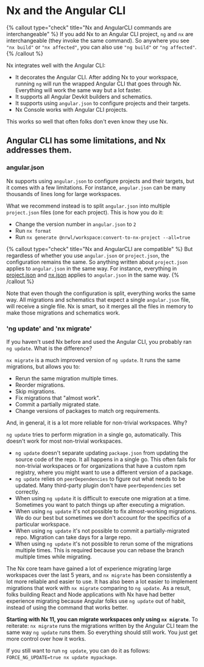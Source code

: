 # Nx and the Angular CLI

{% callout type="check" title="Nx and AngularCLI commands are interchangeable" %}
If you add Nx to an Angular CLI project, `ng` and `nx` are interchangeable (they invoke the same command). So anywhere you see `"nx build"` or `"nx affected"`, you can also use `"ng build"` or `"ng affected"`.
{% /callout %}

Nx integrates well with the Angular CLI:

- It decorates the Angular CLI. After adding Nx to your workspace, running `ng` will run the wrapped Angular CLI that goes through Nx. Everything will work the same way but a lot faster.
- It supports all Angular Devkit builders and schematics.
- It supports using `angular.json` to configure projects and their targets.
- Nx Console works with Angular CLI projects.

This works so well that often folks don't even know they use Nx.

## Angular CLI has some limitations, and Nx addresses them.

### angular.json

Nx supports using `angular.json` to configure projects and their targets, but it comes with a few limitations. For instance, `angular.json` can be many thousands of lines long for large workspaces.

What we recommend instead is to split `angular.json` into multiple `project.json` files (one for each project). This is how you do it:

- Change the version number in `angular.json` to `2`
- Run `nx format`
- Run `nx generate @nrwl/workspace:convert-to-nx-project --all=true`

{% callout type="check" title="Nx and AngularCLI are compatible" %}
But regardless of whether you use `angular.json` or `project.json`, the configuration remains the same. So anything written about `project.json` applies to `angular.json` in the same way. For instance, everything in [project.json](/reference/project-configuration) and [nx.json](/reference/nx-json) applies to `angular.json` in the same way.
{% /callout %}

Note that even though the configuration is split, everything works the same way. All migrations and schematics that expect a single `angular.json` file, will receive a single file. Nx is smart, so it merges all the files in memory to make those migrations and schematics work.

### 'ng update' and 'nx migrate'

If you haven't used Nx before and used the Angular CLI, you probably ran `ng update`. What is the difference?

`nx migrate` is a much improved version of `ng update`. It runs the same migrations, but allows you to:

- Rerun the same migration multiple times.
- Reorder migrations.
- Skip migrations.
- Fix migrations that "almost work".
- Commit a partially migrated state.
- Change versions of packages to match org requirements.

And, in general, it is a lot more reliable for non-trivial workspaces. Why?

`ng update` tries to perform migration in a single go, automatically. This doesn't work for most non-trivial workspaces.

- `ng update` doesn't separate updating `package.json` from updating the source code of the repo. It all happens in a single go. This often fails for non-trivial workspaces or for organizations that have a custom npm registry, where you might want to use a different version of a package.
- `ng update` relies on `peerDependencies` to figure out what needs to be updated. Many third-party plugin don't have `peerDependencies` set correctly.
- When using `ng update` it is difficult to execute one migration at a time. Sometimes you want to patch things up after executing a migration.
- When using `ng update` it's not possible to fix almost-working migrations. We do our best but sometimes we don't account for the specifics of a particular workspace.
- When using `ng update` it's not possible to commit a partially-migrated repo. Migration can take days for a large repo.
- When using `ng update` it's not possible to rerun some of the migrations multiple times. This is required because you can rebase the branch multiple times while migrating.

The Nx core team have gained a lot of experience migrating large workspaces over the last 5 years, and `nx migrate` has been consistently a lot more reliable and easier to use. It has also been a lot easier to implement migrations that work with `nx migrate` comparing to `ng update`. As a result, folks building React and Node applications with Nx have had better experience migrating because Angular folks use `ng update` out of habit, instead of using the command that works better.

**Starting with Nx 11, you can migrate workspaces only using `nx migrate`**. To reiterate: `nx migrate` runs the migrations written by the Angular CLI team the same way `ng update` runs them. So everything should still work. You just get more control over how it works.

If you still want to run `ng update`, you can do it as follows: `FORCE_NG_UPDATE=true nx update mypackage`.
